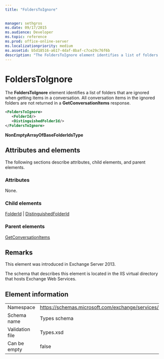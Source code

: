 ```yaml
---
title: "FoldersToIgnore"
 
 
manager: sethgros
ms.date: 09/17/2015
ms.audience: Developer
ms.topic: reference
ms.prod: office-online-server
ms.localizationpriority: medium
ms.assetid: b5d18516-a617-4daf-8baf-c7ce29c76f6b
description: "The FoldersToIgnore element identifies a list of folders that are ignored when getting items in a conversation. All conversation items in the ignored folders are not returned in a GetConversationItems response."
---
```


# FoldersToIgnore

The **FoldersToIgnore** element identifies a list of folders that are ignored when getting items in a conversation. All conversation items in the ignored folders are not returned in a **GetConversationItems** response. 
  
```XML
<FoldersToIgnore>
   <FolderId/>
   <DistinguishedFolderId/>
</FoldersToIgnore>
```

 **NonEmptyArrayOfBaseFolderIdsType**
## Attributes and elements

The following sections describe attributes, child elements, and parent elements.
  
### Attributes

None.
  
### Child elements

[FolderId](folderid.md) | [DistinguishedFolderId](distinguishedfolderid.md)
  
### Parent elements

[GetConversationItems](getconversationitems.md)
  
## Remarks

This element was introduced in Exchange Server 2013.
  
The schema that describes this element is located in the IIS virtual directory that hosts Exchange Web Services.
  
## Element information

|||
|:-----|:-----|
|Namespace  <br/> |https://schemas.microsoft.com/exchange/services/2006/types  <br/> |
|Schema name  <br/> |Types schema  <br/> |
|Validation file  <br/> |Types.xsd  <br/> |
|Can be empty  <br/> |false  <br/> |
   

